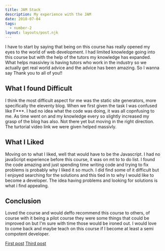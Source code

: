```yaml
---
title: JAM Stack
description: My experience with the JAM
date: 2018-07-04
tags:
  - number-2
layout: layouts/post.njk
---
```

I have to start by saying that being on this course has really opened my eyes to the world of web development. I had limited knowledge going into this course but with the help of the tutors my knowledge has expanded. What helps massivley is having tutors who work in the industry so we actually get real world advice and the advice has been amazing. So I wanna say Thank you to all of you!!

## What I found Difficult

I think the most difficult aspect for me was the static site generators, more specifically the eleventy blog. When we first given the task I was confused like F***. I had no idea what the code was doing, it was all copnfusing to me. As time went on and my knowledge every so slightly increased my grasp of the blog has also. Not there yet but moving in the right direction. The turtorial video link we were given helped massivly. 

## What I Liked

Moving on to what I liked, well that would have to be the Javascript. I had no javaScript experience before this course, it was on mt to to do list. I found the code amazing and just spending time writing code and trying to fix problems is probably why I liked it so much. I did find some of it difficult but I enjoyed searching for the solutions and this tied in to why I would like to become a developer. The idea having problems and looking for solutions is what i find appealing. 

## Conclusion
Loved the course and would deffo recommend this course to others, of course with it being a pilot course they were some things that could be improved on but I'm sure with time those would be ironed out. I would love to come back and maybe teach on this course if I become at least a semi compotent developer. 

<a href="{{ '/posts/firstpost/' | url }}">First post</a>
<a href="{{ '/posts/thirdpost/' | url }}">Third post</a>


